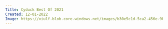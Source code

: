 ```yaml
---
Title: Cyduck Best Of 2021
Created: 12-01-2022
Image: https://xiulf.blob.core.windows.net/images/b30e5c1d-5ca2-456e-9b3c-51a395344401
---
```

